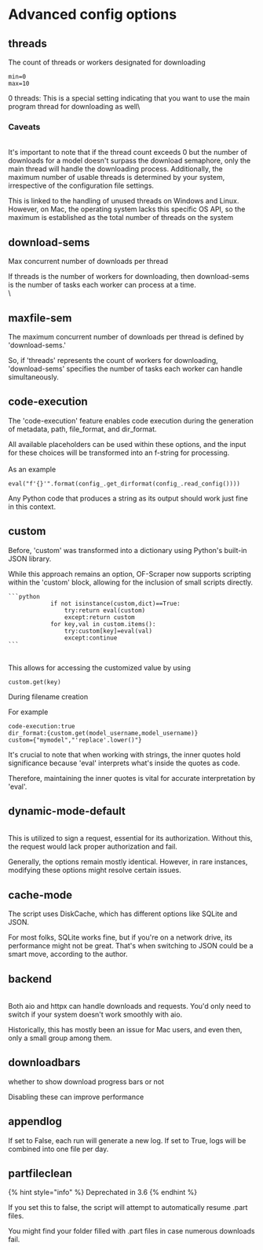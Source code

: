 # Advanced config options

## threads

The count of threads or workers designated for downloading

```
min=0
max=10
```

0 threads: This is a special setting indicating that you want to use the main program thread for downloading as well\


### Caveats

\
It's important to note that if the thread count exceeds 0 but the number of downloads for a model doesn't surpass the download semaphore, only the main thread will handle the downloading process. Additionally, the maximum number of usable threads is determined by your system, irrespective of the configuration file settings.

This is linked to the handling of unused threads on Windows and Linux. However, on Mac, the operating system lacks this specific OS API, so the maximum is established as the total number of threads on the system



## download-sems

Max concurrent number of downloads per thread

If threads is the number of workers for downloading, then download-sems is the number of tasks each worker can process at a time.\
\


## maxfile-sem

The maximum concurrent number of downloads per thread is defined by 'download-sems.'&#x20;

So, if 'threads' represents the count of workers for downloading, 'download-sems' specifies the number of tasks each worker can handle simultaneously.

## code-execution

The 'code-execution' feature enables code execution during the generation of metadata, path, file\_format, and dir\_format.&#x20;

All available placeholders can be used within these options, and the input for these choices will be transformed into an f-string for processing.\
\
As an example

```
eval("f'{}'".format(config_.get_dirformat(config_.read_config())))
```

Any Python code that produces a string as its output should work just fine in this context.

## custom

Before, 'custom' was transformed into a dictionary using Python's built-in JSON library.&#x20;

While this approach remains an option, OF-Scraper now supports scripting within the 'custom' block, allowing for the inclusion of small scripts directly.



````
```python
            if not isinstance(custom,dict)==True:
                try:return eval(custom)
                except:return custom
            for key,val in custom.items():
                try:custom[key]=eval(val)
                except:continue
```
````

\
This allows for accessing the customized value by using



```
custom.get(key)
```

During filename creation



For example&#x20;

```
code-execution:true
dir_format:{custom.get(model_username,model_username)}
custom={"mymodel","'replace'.lower()"}
```

It's crucial to note that when working with strings, the inner quotes hold significance because 'eval' interprets what's inside the quotes as code.&#x20;

Therefore, maintaining the inner quotes is vital for accurate interpretation by 'eval'.

## dynamic-mode-default

\
This is utilized to sign a request, essential for its authorization. Without this, the request would lack proper authorization and fail.

Generally, the options remain mostly identical. However, in rare instances, modifying these options might resolve certain issues.



## cache-mode

The script uses DiskCache, which has different options like SQLite and JSON.&#x20;

For most folks, SQLite works fine, but if you're on a network drive, its performance might not be great. That's when switching to JSON could be a smart move, according to the author.

## backend

\
Both aio and httpx can handle downloads and requests. You'd only need to switch if your system doesn't work smoothly with aio.&#x20;

Historically, this has mostly been an issue for Mac users, and even then, only a small group among them.

## downloadbars

whether to show download progress bars or not

Disabling these can improve performance

## appendlog

If set to False, each run will generate a new log. If set to True, logs will be combined into one file per day.



##

## partfileclean

{% hint style="info" %}
Deprechated in 3.6
{% endhint %}

If you set this to false, the script will attempt to automatically resume .part files.&#x20;

You might find your folder filled with .part files in case numerous downloads fail.

